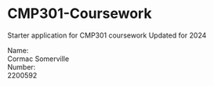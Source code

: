 # CMP301-Coursework
Starter application for CMP301 coursework
Updated for 2024

Name:  
Cormac Somerville  
Number:  
2200592

